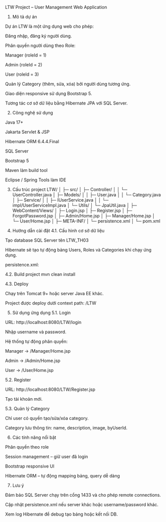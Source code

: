 LTW Project – User Management Web Application
1. Mô tả dự án

Dự án LTW là một ứng dụng web cho phép:

Đăng nhập, đăng ký người dùng.

Phân quyền người dùng theo Role:

Manager (roleId = 1)

Admin (roleId = 2)

User (roleId = 3)

Quản lý Category (thêm, sửa, xóa) bởi người dùng tương ứng.

Giao diện responsive sử dụng Bootstrap 5.

Tương tác cơ sở dữ liệu bằng Hibernate JPA với SQL Server.

2. Công nghệ sử dụng

Java 17+

Jakarta Servlet & JSP

Hibernate ORM 6.4.4.Final

SQL Server

Bootstrap 5

Maven làm build tool

Eclipse / Spring Tools làm IDE

3. Cấu trúc project
LTW/
│
├─ src/
│   ├─ Controller/
│   │    └─ UserController.java
│   ├─ Models/
│   │    ├─ User.java
│   │    └─ Category.java
│   ├─ Service/
│   │    ├─ IUserService.java
│   │    └─ impl/UserServiceImpl.java
│   └─ Utils/
│        └─ JpaUtil.java
│
├─ WebContent/Views/
│   ├─ Login.jsp
│   ├─ Register.jsp
│   ├─ ForgotPassword.jsp
│   ├─ Admin/Home.jsp
│   ├─ Manager/Home.jsp
│   └─ User/Home.jsp
│
├─ META-INF/
│   └─ persistence.xml
│
└─ pom.xml

4. Hướng dẫn cài đặt
4.1. Cấu hình cơ sở dữ liệu

Tạo database SQL Server tên LTW_TH03

Hibernate sẽ tạo tự động bảng Users, Roles và Categories khi chạy ứng dụng.

persistence.xml:

<property name="jakarta.persistence.jdbc.url" value="jdbc:sqlserver://HOAIPHUONG\\SQLEXPRESS01:1433;databaseName=LTW_TH03;encrypt=false"/>
<property name="jakarta.persistence.jdbc.user" value="username"/>
<property name="jakarta.persistence.jdbc.password" value="password"/>
<property name="hibernate.hbm2ddl.auto" value="update"/>
<property name="hibernate.dialect" value="org.hibernate.dialect.SQLServer2012Dialect"/>

4.2. Build project
mvn clean install

4.3. Deploy

Chạy trên Tomcat 9+ hoặc server Java EE khác.

Project được deploy dưới context path: /LTW

5. Sử dụng ứng dụng
5.1. Login

URL: http://localhost:8080/LTW/login

Nhập username và password.

Hệ thống tự động phân quyền:

Manager → /Manager/Home.jsp

Admin → /Admin/Home.jsp

User → /User/Home.jsp

5.2. Register

URL: http://localhost:8080/LTW/Register.jsp

Tạo tài khoản mới.

5.3. Quản lý Category

Chỉ user có quyền tạo/sửa/xóa category.

Category lưu thông tin: name, description, image, byUserId.

6. Các tính năng nổi bật

Phân quyền theo role

Session management – giữ user đã login

Bootstrap responsive UI

Hibernate ORM – tự động mapping bảng, query dễ dàng

7. Lưu ý

Đảm bảo SQL Server chạy trên cổng 1433 và cho phép remote connections.

Cập nhật persistence.xml nếu server khác hoặc username/password khác.

Xem log Hibernate để debug tạo bảng hoặc kết nối DB.
